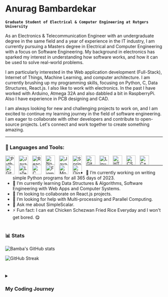 # Anurag Bambardekar

**`Graduate Student of Electrical & Computer Engineering at Rutgers University`**

As an Electronics & Telecommunication Engineer with an undergraduate degree in the same field and a year of experience in the IT industry, I am currently pursuing a Masters degree in Electrical and Computer Engineering with a focus on Software Engineering. My background in electronics has sparked my interest in understanding how software works, and how it can be used to solve real-world problems.

I am particularly interested in the Web application development (Full-Stack), Internet of Things, Machine Learning, and computer architecture. I am currently brushing up my programming skills, focusing on Python, C, Data Structures, React.js. I also like to work with electronics. In the past I have worked with Arduino, Atmega 32A and also dabbled a bit in RaspberryPi. Also I have experience in PCB designing and CAD.

I am always looking for new and challenging projects to work on, and I am excited to continue my learning journey in the field of software engineering. I am eager to collaborate with other developers and contribute to open-source projects. Let's connect and work together to create something amazing.

---

### 🧰 Languages and Tools:

<img align="left" alt="Python" width="30px" style="padding-right:10px;" src="https://cdn.jsdelivr.net/gh/devicons/devicon/icons/python/python-plain.svg" />
<img align="left" alt="JavaScript" width="30px" style="padding-right:10px;" src="https://cdn.jsdelivr.net/gh/devicons/devicon/icons/javascript/javascript-plain.svg" />
<img align="left" alt="React" width="30px" style="padding-right:10px;" src="https://cdn.jsdelivr.net/gh/devicons/devicon/icons/react/react-original.svg" />
<img align="left" alt="NodeJS" width="30px" style="padding-right:10px;" src="https://cdn.jsdelivr.net/gh/devicons/devicon/icons/nodejs/nodejs-original.svg" />
<img align="left" alt="Java" width="30px" style="padding-right:10px;" src="https://cdn.jsdelivr.net/gh/devicons/devicon/icons/java/java-original.svg"/>
<img align="left" alt="Spring" width="30px" style="padding-right:10px;" src="https://cdn.jsdelivr.net/gh/devicons/devicon/icons/spring/spring-original.svg" />
<img align="left" alt="Git" width="30px" style="padding-right:10px;" src="https://cdn.jsdelivr.net/gh/devicons/devicon/icons/git/git-original.svg" />
<img align="left" alt="Linux" width="30px" style="padding-right:10px;" src="https://cdn.jsdelivr.net/gh/devicons/devicon/icons/linux/linux-original.svg" />
<img align="left" alt="HTML" width="30px" style="padding-right:10px;" src="https://cdn.jsdelivr.net/gh/devicons/devicon/icons/html5/html5-plain.svg" />
<img align="left" alt="CSS" width="30px" style="padding-right:10px;" src="https://cdn.jsdelivr.net/gh/devicons/devicon/icons/css3/css3-plain.svg" />
<img align="left" alt="C++" width="30px" style="padding-right:10px;" src="https://cdn.jsdelivr.net/gh/devicons/devicon/icons/cplusplus/cplusplus-line.svg" />
<img align="left" alt="GitHub" width="30px" style="padding-right:10px;" src="https://cdn.jsdelivr.net/gh/devicons/devicon/icons/github/github-original.svg" />
<img align="left" alt="LaTeX" width="30px" style="padding-right:10px;"  src="https://cdn.jsdelivr.net/gh/devicons/devicon/icons/latex/latex-original.svg">
<img align="left" alt="C" width="30px" style="padding-right:10px;"  src="https://cdn.jsdelivr.net/gh/devicons/devicon/icons/c/c-original.svg">
<img align="left" alt="Figma" width="30px" style="padding-right:10px;"  src="https://cdn.jsdelivr.net/gh/devicons/devicon/icons/figma/figma-original.svg">
<img align="left" alt="MongoDB" width="30px" style="padding-right:10px;"  src="https://cdn.jsdelivr.net/gh/devicons/devicon/icons/mongodb/mongodb-original.svg">
<i class="devicon-django-plain"><img align="left" alt="Django" width="30px" style="padding-right:10px;" src="https://cdn.jsdelivr.net/gh/devicons/devicon/icons/django/django-plain.svg" /></i>
<br />

---

- 🔭 I’m currently working on writing simple Python programs for all 365 days of 2023.
- 🌱 I’m currently learning Data Structures & Algorithms, Software Engineering with Web Apps and Computer Systems.
- 👯 I’m looking to collaborate on React.js projects.
- 🤔 I’m looking for help with Multi-processing and Parallel Computing.
- 💬 Ask me about SimpleScalar.
- ⚡ Fun fact: I can eat Chicken Schezwan Fried Rice Everyday and I won't get bored. 😋

#

### 📊 Stats

![Bamba's GitHub stats](https://github-readme-statistics-one.vercel.app/api?username=AnuragBambardekar&show_icons=true&theme=gruvbox)

![GitHub Streak](https://streak-stats.demolab.com?user=AnuragBambardekar&theme=gruvbox&border_radius=4.5)

#

<details>
<summary><h3> My Coding Journey </h3></summary>
I am a self-taught programmer with a passion for learning and understanding everything about the programming world. I began my journey as an Electronics & Telecommunication Engineer. However, my desire to excel in programming led me to a full-stack software engineering job upon graduation. While working in the IT industry, I took part and lead in several projects which further piqued my curiosity to learn more which is when I decided to pursue a Master's degree in Electrical & Computer Engineering. So, now I am learning all the cool stuff in the electronics + software world and always seek to apply my learnings wherever I can.
